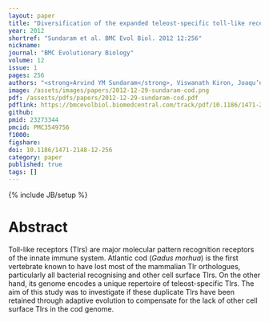 ```yaml
---
layout: paper
title: "Diversification of the expanded teleost-specific toll-like receptor family in Atlantic cod, <em>Gadus morhua</em>"
year: 2012
shortref: "Sundaram et al. BMC Evol Biol. 2012 12:256"
nickname: 
journal: "BMC Evolutionary Biology"
volume: 12 
issue: 1
pages: 256
authors: "<strong>Arvind YM Sundaram</strong>, Viswanath Kiron, Joaqu’n Dopazo, Jorge MO Fernandes*"
image: /assets/images/papers/2012-12-29-sundaram-cod.png
pdf: /assests/pdfs/papers/2012-12-29-sundaram-cod.pdf
pdflink: https://bmcevolbiol.biomedcentral.com/track/pdf/10.1186/1471-2148-12-256?site=bmcevolbiol.biomedcentral.com
github: 
pmid: 23273344 
pmcid: PMC3549756
f1000: 
figshare: 
doi: 10.1186/1471-2148-12-256
category: paper
published: true
tags: []
---
```

{% include JB/setup %}

# Abstract 

Toll-like receptors (Tlrs) are major molecular pattern recognition receptors of the innate immune system. Atlantic cod (<em>Gadus morhua</em>) is the first vertebrate known to have lost most of the mammalian Tlr orthologues, particularly all bacterial recognising and other cell surface Tlrs. On the other hand, its genome encodes a unique repertoire of teleost-specific Tlrs. The aim of this study was to investigate if these duplicate Tlrs have been retained through adaptive evolution to compensate for the lack of other cell surface Tlrs in the cod genome.
